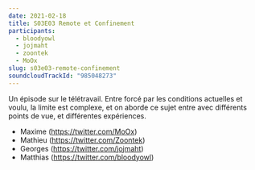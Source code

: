 ```yaml
---
date: 2021-02-18
title: S03E03 Remote et Confinement
participants:
  - bloodyowl
  - jojmaht
  - zoontek
  - MoOx
slug: s03e03-remote-confinement
soundcloudTrackId: "985048273"
---
```


Un épisode sur le télétravail. Entre forcé par les conditions actuelles et voulu, la limite est complexe, et on aborde ce sujet entre avec différents points de vue, et différentes expériences. 

- Maxime (https://twitter.com/MoOx)
- Mathieu (https://twitter.com/Zoontek)
- Georges (https://twitter.com/jojmaht)
- Matthias (https://twitter.com/bloodyowl)